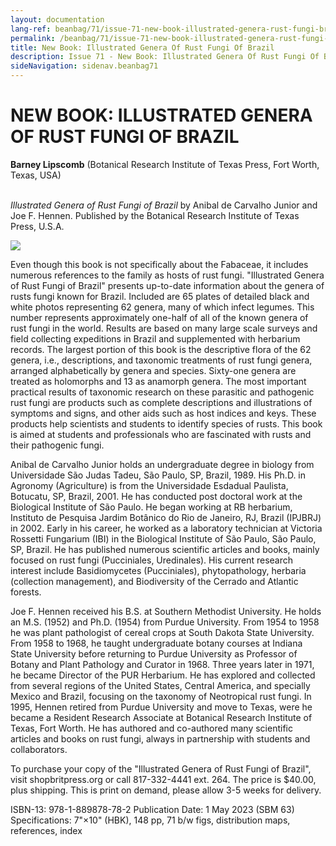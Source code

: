 ```yaml
---
layout: documentation
lang-ref: beanbag/71/issue-71-new-book-illustrated-genera-rust-fungi-brazil
permalink: /beanbag/71/issue-71-new-book-illustrated-genera-rust-fungi-brazil
title: New Book: Illustrated Genera Of Rust Fungi Of Brazil
description: Issue 71 - New Book: Illustrated Genera Of Rust Fungi Of Brazil
sideNavigation: sidenav.beanbag71
---
```


# NEW BOOK: ILLUSTRATED GENERA OF RUST FUNGI OF BRAZIL

**Barney Lipscomb** (Botanical Research Institute of Texas Press, Fort Worth, Texas, USA)
<br>
<br>

*Illustrated Genera of Rust Fungi of Brazil* by Anibal de Carvalho Junior and Joe F. Hennen. Published by the Botanical Research Institute of Texas Press, U.S.A.

![](./images/RustFungi_cover.jpg)

Even though this book is not specifically about the Fabaceae, it includes numerous references to the family as hosts of rust fungi. "Illustrated Genera of Rust Fungi of Brazil" presents up-to-date information about the genera of rusts fungi known for Brazil. Included are 65 plates of detailed black and white photos representing 62 genera, many of which infect legumes. This number represents approximately one-half of all of the known genera of rust fungi in the world. Results are based on many large scale surveys and field collecting expeditions in Brazil and supplemented with herbarium records. The largest portion of this book is the descriptive flora of the 62 genera, i.e., descriptions, and taxonomic treatments of rust fungi genera, arranged alphabetically by genera and species. Sixty-one genera are treated as holomorphs and 13 as anamorph genera. The most important practical results of taxonomic research on these parasitic and pathogenic rust fungi are products such as complete descriptions and illustrations of symptoms and signs, and other aids such as host indices and keys. These products help scientists and students to identify species of rusts. This book is aimed at students and professionals who are fascinated with rusts and their pathogenic fungi.

Anibal de Carvalho Junior holds an undergraduate degree in biology from Universidade São Judas Tadeu, São Paulo, SP, Brazil, 1989. His Ph.D. in Agronomy (Agriculture) is from the Universidade Esdadual Paulista, Botucatu, SP, Brazil, 2001. He has conducted post doctoral work at the Biological Institute of São Paulo. He began working at RB herbarium, Instituto de Pesquisa Jardim Botânico do Rio de Janeiro, RJ, Brazil (IPJBRJ) in 2002. Early in his career, he worked as a laboratory technician at Victoria Rossetti Fungarium (IBI) in the Biological Institute of São Paulo, São Paulo, SP, Brazil. He has published numerous scientific articles and books, mainly focused on rust fungi (Pucciniales, Uredinales). His current research interest include Basidiomycetes (Pucciniales), phytopathology, herbaria (collection management), and Biodiversity of the Cerrado and Atlantic forests.

Joe F. Hennen received his B.S. at Southern Methodist University. He holds an M.S. (1952) and Ph.D. (1954) from Purdue University. From 1954 to 1958 he was plant pathologist of cereal crops at South Dakota State University. From 1958 to 1968, he taught undergraduate botany courses at Indiana State University before returning to Purdue University as Professor of Botany and Plant Pathology and Curator in 1968. Three years later in 1971, he became Director of the PUR Herbarium. He has explored and collected from several regions of the United States, Central America, and specially Mexico and Brazil, focusing on the taxonomy of Neotropical rust fungi. In 1995, Hennen retired from Purdue University and move to Texas, were he became a Resident Research Associate at Botanical Research Institute of Texas, Fort Worth. He has authored and co-authored many scientific articles and books on rust fungi, always in partnership with students and collaborators.

To purchase your copy of the "Illustrated Genera of Rust Fungi of Brazil", visit shopbritpress.org or call 817-332-4441 ext. 264. The price is $40.00, plus shipping. This is print on demand, please allow 3-5 weeks for delivery.

ISBN-13: 978-1-889878-78-2
Publication Date: 1 May 2023 (SBM 63)
Specifications: 7"×10" (HBK), 148 pp, 71 b/w figs, distribution maps, references, index